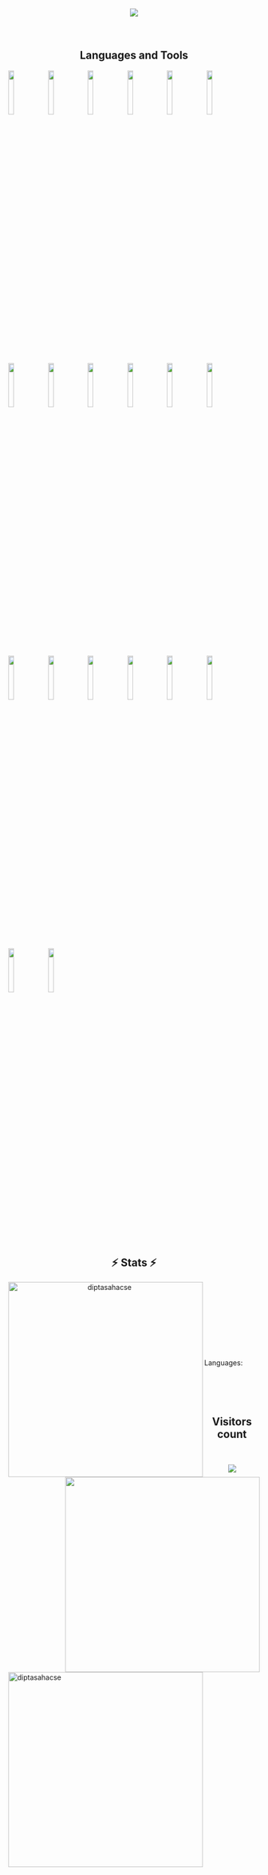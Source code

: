 <h1 align="center">
  <a href="https://git.io/typing-svg">
    <img src="https://readme-typing-svg.herokuapp.com/?lines=Hello,+There!+%F0%9F%91%8B;This+is+Dipta+Saha;Nice+to+meet+you!&center=true&size=30">
  </a>
</h1>
<br>
<h2 align="center">Languages and Tools</h2>
<p>
  <code><img width="15%" src="https://www.vectorlogo.zone/logos/w3_html5/w3_html5-ar21.svg"></code>
  <code><img width="15%" src="https://www.vectorlogo.zone/logos/w3_css/w3_css-ar21.svg"></code>
  <code><img width="15%" src="https://www.vectorlogo.zone/logos/git-scm/git-scm-ar21.svg"></code>
  <code><img width="15%" src="https://www.vectorlogo.zone/logos/github/github-ar21.svg"></code>
  <code><img width="15%" src="https://www.vectorlogo.zone/logos/figma/figma-ar21.svg"></code>
  <code><img width="15%" src="https://www.vectorlogo.zone/logos/getbootstrap/getbootstrap-ar21.svg"></code>
  <code><img width="15%" src="https://www.vectorlogo.zone/logos/sass-lang/sass-lang-ar21.svg"></code>
  <code><img width="15%" src="https://www.vectorlogo.zone/logos/tailwindcss/tailwindcss-ar21.svg"></code>
  <code><img width="15%" src="https://www.vectorlogo.zone/logos/javascript/javascript-ar21.svg"></code>
  <code><img width="15%" src="https://www.vectorlogo.zone/logos/reactjs/reactjs-ar21.svg"></code>
  <code><img width="15%" src="https://www.vectorlogo.zone/logos/expressjs/expressjs-ar21.svg"></code>
  <code><img width="15%" src="https://www.vectorlogo.zone/logos/nodejs/nodejs-ar21.svg"></code>
  <code><img width="15%" src="https://www.vectorlogo.zone/logos/mongodb/mongodb-ar21.svg"></code>
  <code><img width="15%" src="https://www.vectorlogo.zone/logos/npmjs/npmjs-ar21.svg"></code>
  <code><img width="15%" src="https://www.vectorlogo.zone/logos/yarnpkg/yarnpkg-ar21.svg"></code>
  <code><img width="15%" src="https://www.vectorlogo.zone/logos/js_webpack/js_webpack-ar21.svg"></code>
  <code><img width="15%" src="https://www.vectorlogo.zone/logos/axios/axios-ar21.svg"></code>
  <code><img width="15%" src="https://www.vectorlogo.zone/logos/java/java-ar21.svg"></code>
  <code><img width="15%" src="https://www.vectorlogo.zone/logos/python/python-ar21.svg"></code>
  <code><img width="15%" src="https://www.vectorlogo.zone/logos/android/android-ar21.svg"></code>
</p>
<h2 align="center">⚡ Stats ⚡</h2>
<p align=""center>
<div align=center>
    <a href="https://github.com/diptasahacse/github-readme-streak-stats" title="Go to Source">
      <img align="left" width=390 src="https://github-readme-streak-stats.herokuapp.com/?user=diptasahacse&theme=react&border=61dafb&hide_border=true" alt="diptasahacse" />
    </a>
    <a href="https://github.com/diptasahacse/github-readme-stats" title="Go to Source">
      <img align="right" width=390 src="https://github-readme-stats.vercel.app/api?username=diptasahacse&show_icons=true&theme=react&border_color=61dafb&hide_border=true" />
    </a>
  </div>  
</p>
<br><br><br><br><br><br><br><br><br>
Languages:
<br>
<br>
<a href="https://github.com/diptasahacse/github-readme-streak-stats" title="Go to Source">
      <img align="left" width=390 src="https://github-readme-stats.vercel.app/api/top-langs/?username=diptasahacse&hide_progress=true" alt="diptasahacse" />
    </a>
<br>
<br>
<br>
<h2 align="center">Visitors count</h2>
<br>
<p align="center">
  <img src="https://profile-counter.glitch.me/diptasahacse/count.svg" />
</p>
